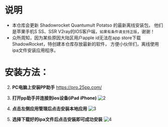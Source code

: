# 说明
- 本仓库会更新 Shadowrocket Quantumult Potatso 的最新离线安装包， 他们是苹果手机S SS、SSR V2ray的IOS客户端，`如果有条件请支持正版`，谢谢！
- 众所周知，因为某些原因大陆区用户apple id无法在app store下载ShadowRocket，特创建本仓库存放最新的软件，
方便小伙伴们，离线使用ipa文件安装应用程序。

# 安装方法：

2. **PC电脑上安装PP助手** https://pro.25pp.com/


3. **打开pp助手并连接到ios设备(iPad iPhone)**
![2](https://github.com/caovps/IOS_SSR_SS_V2RAY/blob/master/images/2.png)
4. **点击左侧应用管理后点击安装本地应用**
![3](https://github.com/caovps/IOS_SSR_SS_V2RAY/blob/master/images/3.png)
5. **选择下载好的ipa文件后点击安装即可成功安装**
![4](https://github.com/caovps/IOS_SSR_SS_V2RAY/blob/master/images/4.png)